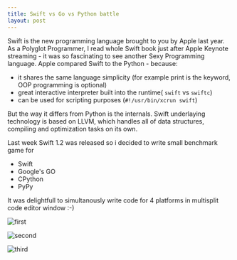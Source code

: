 ```yaml
---
title: Swift vs Go vs Python battle
layout: post
---
```


Swift is the new programming language brought to you by Apple last year. 
As a Polyglot Programmer, I read whole Swift book just after Apple Keynote streaming - it was so fascinating to see
another Sexy Programming language. Apple compared Swift to the Python - because:

- it shares the same language simplicity (for example print is the keyword, OOP programming is optional)
- great interactive interpreter built into the runtime( `swift` vs `swiftc`)
- can be used for scripting purposes (`#!/usr/bin/xcrun swift`)

But the way it differs from Python is the internals. 
Swift underlaying technology is based on LLVM, which handles all of data structures, compiling and optimization tasks on its own.

Last week Swift 1.2 was released so i decided to write small benchmark game for 
- Swift
- Google's GO
- CPython
- PyPy

It was delightfull to simultanously write code for 4 platforms in multisplit code editor window :-)

![first](https://cloud.githubusercontent.com/assets/552398/6321021/40071842-baef-11e4-8a9e-c825642ca15c.png)

![second](https://cloud.githubusercontent.com/assets/552398/6321023/5160183c-baef-11e4-9deb-48cdd9689155.png)

![third](https://cloud.githubusercontent.com/assets/552398/6321026/6045d224-baef-11e4-9c42-75a8a8b36ed2.png)
